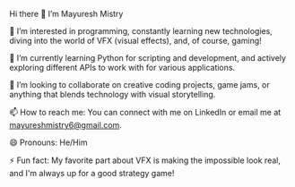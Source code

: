 Hi there 👋 I’m Mayuresh Mistry

👀 I’m interested in programming, constantly learning new technologies, diving into the world of VFX (visual effects), and, of course, gaming!

🌱 I’m currently learning Python for scripting and development, and actively exploring different APIs to work with for various applications.

💞️ I’m looking to collaborate on creative coding projects, game jams, or anything that blends technology with visual storytelling.

📫 How to reach me: You can connect with me on LinkedIn or email me at mayureshmistry6@gmail.com.

😄 Pronouns: He/Him

⚡ Fun fact: My favorite part about VFX is making the impossible look real, and I'm always up for a good strategy game!

<!---
Mayuresh-M16/Mayuresh-M16 is a ✨ special ✨ repository because its `README.md` (this file) appears on your GitHub profile.
You can click the Preview link to take a look at your changes.
--->
